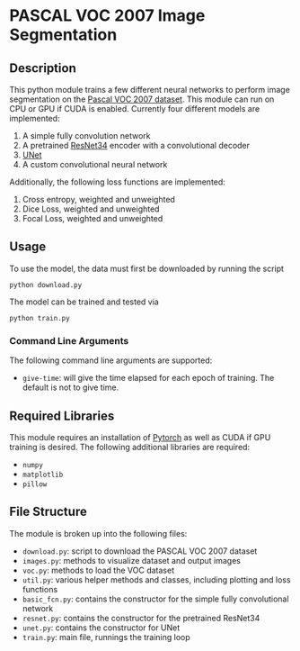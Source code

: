 # PASCAL VOC 2007 Image Segmentation

## Description

This python module trains a few different neural networks to perform image segmentation on the [Pascal VOC 2007 dataset](http://host.robots.ox.ac.uk/pascal/VOC/voc2007/).
This module can run on CPU or GPU if CUDA is enabled.
Currently four different models are implemented:

1. A simple fully convolution network
2. A pretrained [ResNet34](https://arxiv.org/abs/1512.03385) encoder with a convolutional decoder
3. [UNet](https://arxiv.org/abs/1505.04597)
4. A custom convolutional neural network

Additionally, the following loss functions are implemented:

1. Cross entropy, weighted and unweighted
2. Dice Loss, weighted and unweighted
3. Focal Loss, weighted and unweighted

## Usage

To use the model, the data must first be downloaded by running the script
```
python download.py
```

The model can be trained and tested via
```
python train.py
```

### Command Line Arguments

The following command line arguments are supported:

- `give-time`: will give the time elapsed for each epoch of training.
The default is not to give time.

## Required Libraries

This module requires an installation of [Pytorch](https://pytorch.org/get-started/locally/) as well as CUDA if GPU training is desired.
The following additional libraries are required:

- `numpy`
- `matplotlib`
- `pillow`

## File Structure

The module is broken up into the following files:

- `download.py`: script to download the PASCAL VOC 2007 dataset
- `images.py`: methods to visualize dataset and output images
- `voc.py`: methods to load the VOC dataset
- `util.py`: various helper methods and classes, including plotting and loss functions
- `basic_fcn.py`: contains the constructor for the simple fully convolutional network
- `resnet.py`: contains the constructor for the pretrained ResNet34
- `unet.py`: contains the constructor for UNet
- `train.py`: main file, runnings the training loop